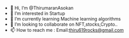 - 👋 Hi, I’m @ThirumaranAsokan
- 👀 I’m interested in Startup 
- 🌱 I’m currently learning Machine learning algorithms
- 💞️ I’m looking to collaborate on NFT,stocks,Crypto..
- 📫 How to reach me : Email:thiru619rocks@gmail.com

<!---
ThirumaranAsokan/ThirumaranAsokan is a ✨ special ✨ repository because its `README.md` (this file) appears on your GitHub profile.
You can click the Preview link to take a look at your changes.
--->
